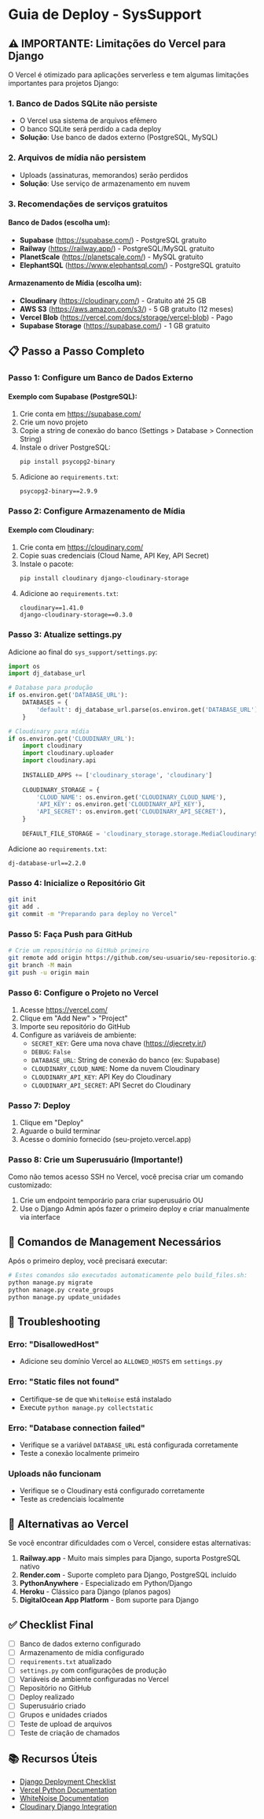 # Guia de Deploy - SysSupport

## ⚠️ IMPORTANTE: Limitações do Vercel para Django

O Vercel é otimizado para aplicações serverless e tem algumas limitações importantes para projetos Django:

### 1. **Banco de Dados SQLite não persiste**
- O Vercel usa sistema de arquivos efêmero
- O banco SQLite será perdido a cada deploy
- **Solução**: Use banco de dados externo (PostgreSQL, MySQL)

### 2. **Arquivos de mídia não persistem**
- Uploads (assinaturas, memorandos) serão perdidos
- **Solução**: Use serviço de armazenamento em nuvem

### 3. **Recomendações de serviços gratuitos**

#### Banco de Dados (escolha um):
- **Supabase** (https://supabase.com/) - PostgreSQL gratuito
- **Railway** (https://railway.app/) - PostgreSQL/MySQL gratuito
- **PlanetScale** (https://planetscale.com/) - MySQL gratuito
- **ElephantSQL** (https://www.elephantsql.com/) - PostgreSQL gratuito

#### Armazenamento de Mídia (escolha um):
- **Cloudinary** (https://cloudinary.com/) - Gratuito até 25 GB
- **AWS S3** (https://aws.amazon.com/s3/) - 5 GB gratuito (12 meses)
- **Vercel Blob** (https://vercel.com/docs/storage/vercel-blob) - Pago
- **Supabase Storage** (https://supabase.com/) - 1 GB gratuito

## 📋 Passo a Passo Completo

### Passo 1: Configure um Banco de Dados Externo

#### Exemplo com Supabase (PostgreSQL):

1. Crie conta em https://supabase.com/
2. Crie um novo projeto
3. Copie a string de conexão do banco (Settings > Database > Connection String)
4. Instale o driver PostgreSQL:
   ```bash
   pip install psycopg2-binary
   ```
5. Adicione ao `requirements.txt`:
   ```
   psycopg2-binary==2.9.9
   ```

### Passo 2: Configure Armazenamento de Mídia

#### Exemplo com Cloudinary:

1. Crie conta em https://cloudinary.com/
2. Copie suas credenciais (Cloud Name, API Key, API Secret)
3. Instale o pacote:
   ```bash
   pip install cloudinary django-cloudinary-storage
   ```
4. Adicione ao `requirements.txt`:
   ```
   cloudinary==1.41.0
   django-cloudinary-storage==0.3.0
   ```

### Passo 3: Atualize settings.py

Adicione ao final do `sys_support/settings.py`:

```python
import os
import dj_database_url

# Database para produção
if os.environ.get('DATABASE_URL'):
    DATABASES = {
        'default': dj_database_url.parse(os.environ.get('DATABASE_URL'))
    }

# Cloudinary para mídia
if os.environ.get('CLOUDINARY_URL'):
    import cloudinary
    import cloudinary.uploader
    import cloudinary.api
    
    INSTALLED_APPS += ['cloudinary_storage', 'cloudinary']
    
    CLOUDINARY_STORAGE = {
        'CLOUD_NAME': os.environ.get('CLOUDINARY_CLOUD_NAME'),
        'API_KEY': os.environ.get('CLOUDINARY_API_KEY'),
        'API_SECRET': os.environ.get('CLOUDINARY_API_SECRET'),
    }
    
    DEFAULT_FILE_STORAGE = 'cloudinary_storage.storage.MediaCloudinaryStorage'
```

Adicione ao `requirements.txt`:
```
dj-database-url==2.2.0
```

### Passo 4: Inicialize o Repositório Git

```bash
git init
git add .
git commit -m "Preparando para deploy no Vercel"
```

### Passo 5: Faça Push para GitHub

```bash
# Crie um repositório no GitHub primeiro
git remote add origin https://github.com/seu-usuario/seu-repositorio.git
git branch -M main
git push -u origin main
```

### Passo 6: Configure o Projeto no Vercel

1. Acesse https://vercel.com/
2. Clique em "Add New" > "Project"
3. Importe seu repositório do GitHub
4. Configure as variáveis de ambiente:
   - `SECRET_KEY`: Gere uma nova chave (https://djecrety.ir/)
   - `DEBUG`: `False`
   - `DATABASE_URL`: String de conexão do banco (ex: Supabase)
   - `CLOUDINARY_CLOUD_NAME`: Nome da nuvem Cloudinary
   - `CLOUDINARY_API_KEY`: API Key do Cloudinary
   - `CLOUDINARY_API_SECRET`: API Secret do Cloudinary

### Passo 7: Deploy

1. Clique em "Deploy"
2. Aguarde o build terminar
3. Acesse o domínio fornecido (seu-projeto.vercel.app)

### Passo 8: Crie um Superusuário (Importante!)

Como não temos acesso SSH no Vercel, você precisa criar um comando customizado:

1. Crie um endpoint temporário para criar superusuário OU
2. Use o Django Admin após fazer o primeiro deploy e criar manualmente via interface

## 🔧 Comandos de Management Necessários

Após o primeiro deploy, você precisará executar:

```python
# Estes comandos são executados automaticamente pelo build_files.sh:
python manage.py migrate
python manage.py create_groups
python manage.py update_unidades
```

## 🚨 Troubleshooting

### Erro: "DisallowedHost"
- Adicione seu domínio Vercel ao `ALLOWED_HOSTS` em `settings.py`

### Erro: "Static files not found"
- Certifique-se de que `WhiteNoise` está instalado
- Execute `python manage.py collectstatic`

### Erro: "Database connection failed"
- Verifique se a variável `DATABASE_URL` está configurada corretamente
- Teste a conexão localmente primeiro

### Uploads não funcionam
- Verifique se o Cloudinary está configurado corretamente
- Teste as credenciais localmente

## 📝 Alternativas ao Vercel

Se você encontrar dificuldades com o Vercel, considere estas alternativas:

1. **Railway.app** - Muito mais simples para Django, suporta PostgreSQL nativo
2. **Render.com** - Suporte completo para Django, PostgreSQL incluído
3. **PythonAnywhere** - Especializado em Python/Django
4. **Heroku** - Clássico para Django (planos pagos)
5. **DigitalOcean App Platform** - Bom suporte para Django

## ✅ Checklist Final

- [ ] Banco de dados externo configurado
- [ ] Armazenamento de mídia configurado
- [ ] `requirements.txt` atualizado
- [ ] `settings.py` com configurações de produção
- [ ] Variáveis de ambiente configuradas no Vercel
- [ ] Repositório no GitHub
- [ ] Deploy realizado
- [ ] Superusuário criado
- [ ] Grupos e unidades criados
- [ ] Teste de upload de arquivos
- [ ] Teste de criação de chamados

## 📚 Recursos Úteis

- [Django Deployment Checklist](https://docs.djangoproject.com/en/5.2/howto/deployment/checklist/)
- [Vercel Python Documentation](https://vercel.com/docs/functions/serverless-functions/runtimes/python)
- [WhiteNoise Documentation](http://whitenoise.evans.io/)
- [Cloudinary Django Integration](https://cloudinary.com/documentation/django_integration)
